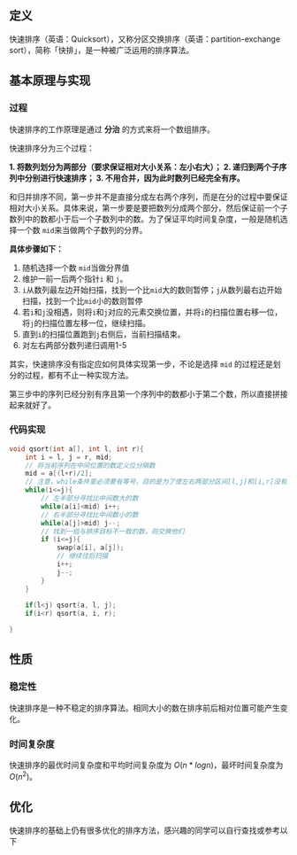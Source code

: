 

## 定义

快速排序（英语：Quicksort），又称分区交换排序（英语：partition-exchange sort），简称「快排」，是一种被广泛运用的排序算法。


## 基本原理与实现

### 过程

快速排序的工作原理是通过 **分治** 的方式来将一个数组排序。

快速排序分为三个过程：

**1.  将数列划分为两部分（要求保证相对大小关系：左小右大）；
2.  递归到两个子序列中分别进行快速排序；
3.  不用合并，因为此时数列已经完全有序。**

和归并排序不同，第一步并不是直接分成左右两个序列，而是在分的过程中要保证相对大小关系。具体来说，第一步要是要把数列分成两个部分，然后保证前一个子数列中的数都小于后一个子数列中的数。为了保证平均时间复杂度，一般是随机选择一个数 `mid`来当做两个子数列的分界。

**具体步骤如下：**
1. 随机选择一个数 `mid`当做分界值
2. 维护一前一后两个指针`i`  和 `j`。
3. `i`从数列最左边开始扫描，找到一个比`mid`大的数则暂停；`j`从数列最右边开始扫描，找到一个比`mid`小的数则暂停
4. 若`i`和`j`没相遇，则将`i`和`j`对应的元素交换位置，并将`i`的扫描位置右移一位，将`j`的扫描位置左移一位，继续扫描。
5. 直到`i`的扫描位置跑到`j`右侧后，当前扫描结束。
6. 对左右两部分数列递归调用1-5

其实，快速排序没有指定应如何具体实现第一步，不论是选择  `mid` 的过程还是划分的过程，都有不止一种实现方法。

第三步中的序列已经分别有序且第一个序列中的数都小于第二个数，所以直接拼接起来就好了。

### 代码实现
```cpp
void qsort(int a[], int l, int r){
	int i = l, j = r, mid;
	// 将当前序列在中间位置的数定义位分隔数
	mid = a[(l+r)/2];
	// 注意，while条件里必须要有等号，目的是为了使左右两部分区间[l,j]和[i,r]没有重叠区域
	while(i<=j){
		// 左半部分寻找比中间数大的数
		while(a[i]<mid) i++;
		// 右半部分寻找比中间数小的数
		while(a[j]>mid) j--;
		// 找到一组与排序目标不一致的数，则交换他们
		if (i<=j){
			swap(a[i], a[j]);
			// 继续往后扫描
			i++;
			j--;
		}
	}
	
	if(l<j) qsort(a, l, j);
	if(i<r) qsort(a, i, r);

}
```

## 性质
### 稳定性
快速排序是一种不稳定的排序算法。相同大小的数在排序前后相对位置可能产生变化。

### 时间复杂度
快速排序的最优时间复杂度和平均时间复杂度为  $O(n*log{n})$，最坏时间复杂度为 $O(n^2)$。

## 优化
快速排序的基础上仍有很多优化的排序方法，感兴趣的同学可以自行查找或参考以下

<!--stackedit_data:
eyJoaXN0b3J5IjpbMTUzNTQxOTc4MSw0OTY3OTA5ODEsMTE4Nj
gyMjgwMCwyMDM2ODI1NzkyLC0xNTY1NjI4MTU2XX0=
-->